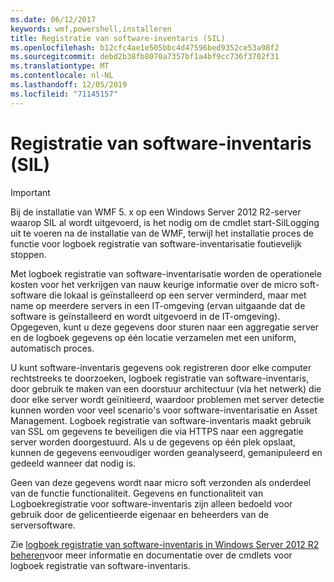 ```yaml
---
ms.date: 06/12/2017
keywords: wmf,powershell,installeren
title: Registratie van software-inventaris (SIL)
ms.openlocfilehash: b12cfc4ae1e505bbc4d47596bed9352ce53a98f2
ms.sourcegitcommit: debd2b38fb8070a7357bf1a4bf9cc736f3702f31
ms.translationtype: MT
ms.contentlocale: nl-NL
ms.lasthandoff: 12/05/2019
ms.locfileid: "71145157"
---
```

# <a name="software-inventory-logging-sil"></a>Registratie van software-inventaris (SIL)

> [!IMPORTANT]
> Bij de installatie van WMF 5. x op een Windows Server 2012 R2-server waarop SIL al wordt uitgevoerd, is het nodig om de cmdlet start-SilLogging uit te voeren na de installatie van de WMF, terwijl het installatie proces de functie voor logboek registratie van software-inventarisatie foutievelijk stoppen.

Met logboek registratie van software-inventarisatie worden de operationele kosten voor het verkrijgen van nauw keurige informatie over de micro soft-software die lokaal is geïnstalleerd op een server verminderd, maar met name op meerdere servers in een IT-omgeving (ervan uitgaande dat de software is geïnstalleerd en wordt uitgevoerd in de IT-omgeving). Opgegeven, kunt u deze gegevens door sturen naar een aggregatie server en de logboek gegevens op één locatie verzamelen met een uniform, automatisch proces.

U kunt software-inventaris gegevens ook registreren door elke computer rechtstreeks te doorzoeken, logboek registratie van software-inventaris, door gebruik te maken van een doorstuur architectuur (via het netwerk) die door elke server wordt geïnitieerd, waardoor problemen met server detectie kunnen worden voor veel scenario's voor software-inventarisatie en Asset Management. Logboek registratie van software-inventaris maakt gebruik van SSL om gegevens te beveiligen die via HTTPS naar een aggregatie server worden doorgestuurd. Als u de gegevens op één plek opslaat, kunnen de gegevens eenvoudiger worden geanalyseerd, gemanipuleerd en gedeeld wanneer dat nodig is.

Geen van deze gegevens wordt naar micro soft verzonden als onderdeel van de functie functionaliteit. Gegevens en functionaliteit van Logboekregistratie voor software-inventaris zijn alleen bedoeld voor gebruik door de gelicentieerde eigenaar en beheerders van de serversoftware.

Zie [logboek registratie van software-inventaris in Windows Server 2012 R2 beheren](/previous-versions/windows/it-pro/windows-server-2012-R2-and-2012/dn383584(v=ws.11))voor meer informatie en documentatie over de cmdlets voor logboek registratie van software-inventaris.
